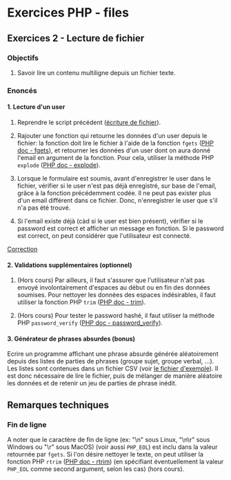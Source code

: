 # Exercices PHP - files

## Exercices 2 - Lecture de fichier

### Objectifs

 1. Savoir lire un contenu multiligne depuis un fichier texte.

### Enoncés

#### 1. Lecture d'un user

 1. Reprendre le script précédent ([écriture de fichier](../ex1/corrections/part1/index.php)). 
 
 2. Rajouter une fonction qui retourne les données d'un user depuis le fichier: la fonction doit lire le fichier à l'aide de la fonction `fgets` ([PHP doc - fgets](https://www.php.net/manual/fr/function.fgets.php)), et retourner les données d'un user dont on aura donné l'email en argument de la fonction. Pour cela, utiliser la méthode PHP `explode` ([PHP doc - explode](https://www.php.net/manual/fr/function.explode.php)).

 3. Lorsque le formulaire est soumis, avant d'enregistrer le user dans le fichier, vérifier si le user n'est pas déjà enregistré, sur base de l'email, grâce à la fonction précédemment codée. Il ne peut pas exister plus d'un email différent dans ce fichier. Donc, n'enregistrer le user que s'il n'a pas été trouvé.
 
 4. Si l'email existe déjà (càd si le user est bien présent), vérifier si le password est correct et afficher un message en fonction. Si le password est correct, on peut considérer que l'utilisateur est connecté.
 
[Correction](./corrections/part1/)

#### 2. Validations supplémentaires (optionnel)

 1. (Hors cours) Par ailleurs, il faut s'assurer que l'utilisateur n'ait pas envoyé involontairement d'espaces au début ou en fin des données soumises. Pour nettoyer les données des espaces indésirables, il faut utiliser la fonction PHP `trim` ([PHP doc - trim](https://www.php.net/manual/fr/function.trim.php)).

 2. (Hors cours) Pour tester le password hashé, il faut utiliser la méthode PHP `password_verify` ([PHP doc - password_verify](https://www.php.net/manual/fr/function.password-verify.php)).


#### 3. Générateur de phrases absurdes (bonus)

Ecrire un programme affichant une phrase absurde générée aléatoirement depuis des listes de parties de phrases (groupe sujet, groupe verbal, ...). Les listes sont contenues dans un fichier CSV (voir [le fichier d'exemple](./corrections/absurdity/sentences.csv)). Il est donc nécessaire de lire le fichier, puis de mélanger de manière aléatoire les données et de retenir un jeu de parties de phrase inédit.

## Remarques techniques

### Fin de ligne

A noter que le caractère de fin de ligne (ex: "\n" sous Linux, "\n\r" sous Windows ou "\r" sous MacOS) (voir aussi `PHP_EOL`) est inclu dans la valeur retournée par `fgets`. Si l'on désire nettoyer le texte, on peut utiliser la fonction PHP `rtrim` ([PHP doc - rtrim](https://www.php.net/manual/fr/function.rtrim.php)) (en spécifiant éventuellement la valeur `PHP_EOL` comme second argument, selon les cas) (hors cours).

